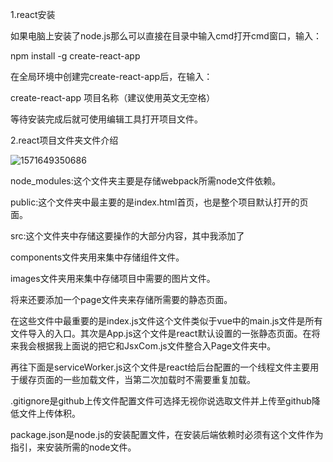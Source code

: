 1.react安装

如果电脑上安装了node.js那么可以直接在目录中输入cmd打开cmd窗口，输入：

npm install -g create-react-app

在全局环境中创建完create-react-app后，在输入：

create-react-app 项目名称（建议使用英文无空格）

等待安装完成后就可使用编辑工具打开项目文件。

2.react项目文件夹文件介绍

![1571649350686](C:\Users\john\AppData\Roaming\Typora\typora-user-images\1571649350686.png)

node_modules:这个文件夹主要是存储webpack所需node文件依赖。

public:这个文件夹中最主要的是index.html首页，也是整个项目默认打开的页面。

src:这个文件夹中存储这要操作的大部分内容，其中我添加了

components文件夹用来集中存储组件文件。

images文件夹用来集中存储项目中需要的图片文件。

将来还要添加一个page文件夹来存储所需要的静态页面。

在这些文件中最重要的是index.js文件这个文件类似于vue中的main.js文件是所有文件导入的入口。其次是App.js这个文件是react默认设置的一张静态页面。在将来我会根据我上面说的把它和JsxCom.js文件整合入Page文件夹中。

再往下面是serviceWorker.js这个文件是react给后台配置的一个线程文件主要用于缓存页面的一些加载文件，当第二次加载时不需要重复加载。

.gitignore是github上传文件配置文件可选择无视你说选取文件并上传至github降低文件上传体积。

package.json是node.js的安装配置文件，在安装后端依赖时必须有这个文件作为指引，来安装所需的node文件。

